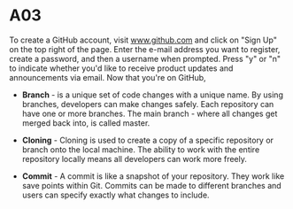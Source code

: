 # A03


To create a GitHub account, visit www.github.com and click on "Sign Up" on the top right of the page. Enter the e-mail address you want to register, create a password, and then a username when prompted. Press "y" or "n" to indicate whether you'd like to receive product updates and announcements via email.
Now that you're on GitHub,


+ **Branch** - is a unique set of code changes with a unique name. By using branches, developers can make changes safely. Each repository can have one or more branches. The main branch - where all changes get merged back into, is called master.

+ **Cloning** - Cloning is used to create a copy of a specific repository or branch onto the local machine. The ability to work with the entire repository locally means all developers can work more freely.
+ **Commit** - A commit is like a snapshot of your repository. They work like save points within Git. Commits can be made to different branches and users can specify exactly what changes to include. 
